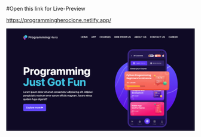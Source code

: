 #Open this link for Live-Preview

https://programmingheroclone.netlify.app/

![logo](https://github.com/sahidDev09/sahidDev09/blob/main/pgcover.png)
